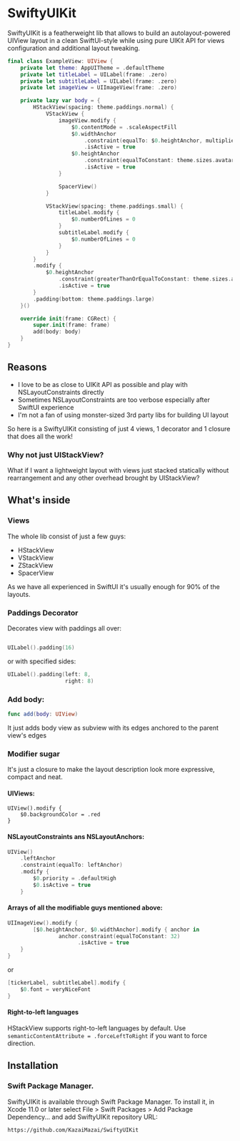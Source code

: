 # SwiftyUIKit

SwiftyUIKit is a featherweight lib that allows to build an autolayout-powered UIView layout in a clean SwiftUI-style
while using pure UIKit API for views configuration and additional layout tweaking.

```swift
final class ExampleView: UIView {
    private let theme: AppUITheme = .defaultTheme
    private let titleLabel = UILabel(frame: .zero)
    private let subtitleLabel = UILabel(frame: .zero)
    private let imageView = UIImageView(frame: .zero)

    private lazy var body = {
        HStackView(spacing: theme.paddings.normal) {
            VStackView {
                imageView.modify {
                    $0.contentMode = .scaleAspectFill
                    $0.widthAnchor
                        .constraint(equalTo: $0.heightAnchor, multiplier: 1.0)
                        .isActive = true
                    $0.heightAnchor
                        .constraint(equalToConstant: theme.sizes.avatar)
                        .isActive = true
                }

                SpacerView()
            }

            VStackView(spacing: theme.paddings.small) {
                titleLabel.modify {
                    $0.numberOfLines = 0
                }
                subtitleLabel.modify {
                    $0.numberOfLines = 0
                }
            }
        }
        .modify {
            $0.heightAnchor
                .constraint(greaterThanOrEqualToConstant: theme.sizes.avatar)
                .isActive = true
        }
        .padding(bottom: theme.paddings.large)
    }()

    override init(frame: CGRect) {
        super.init(frame: frame)
        add(body: body)
    }
}
```

## Reasons

- I love to be as close to UIKit API as possible and play with NSLayoutConstraints directly
- Sometimes NSLayoutConstraints are too verbose especially after SwiftUI experience
- I'm not a fan of using monster-sized 3rd party libs for building UI layout

So here is a SwiftyUIKit consisting of just 4 views, 1 decorator and 1 closure that does all the work!

### Why not just UIStackView?

What if I want a lightweight layout with views just stacked statically without rearrangement and any other overhead brought by UIStackView?

## What's inside

### Views

The whole lib consist of just a few guys:
- HStackView
- VStackView
- ZStackView
- SpacerView


As we have all experienced in SwiftUI it's usually enough for 90% of the layouts. 

### Paddings Decorator

Decorates view with paddings all over: 
```swift

UILabel().padding(16)

```

or with specified sides:

```swift 
UILabel().padding(left: 8,
                  right: 8)
```

### Add body:


```swift
func add(body: UIView) 
```

It just adds body view as subview with its edges anchored to the parent view's edges

### Modifier sugar
It's just a closure to make the layout description look more expressive, compact and neat.

#### UIViews:

```
UIView().modify {
    $0.backgroundColor = .red
}
```

#### NSLayoutConstraints ans NSLayoutAnchors:

```swift
UIView()
    .leftAnchor
    .constraint(equalTo: leftAnchor)
    .modify {
        $0.priority = .defaultHigh
        $0.isActive = true
    }
```
#### Arrays of all the modifiable guys mentioned above:

```swift
UIImageView().modify {
        [$0.heightAnchor, $0.widthAnchor].modify { anchor in
                anchor.constraint(equalToConstant: 32)
                      .isActive = true
    }
}

```

or

```swift
[tickerLabel, subtitleLabel].modify {
    $0.font = veryNiceFont
}

```

#### Right-to-left languages
                   
HStackView supports right-to-left languages by default.
Use `semanticContentAttribute = .forceLeftToRight` if you want to force direction.

## Installation

### Swift Package Manager.

SwiftyUIKit is available through Swift Package Manager. 
To install it, in Xcode 11.0 or later select File > Swift Packages > Add Package Dependency... and add SwiftyUIKit repository URL:

```
https://github.com/KazaiMazai/SwiftyUIKit
```
 





